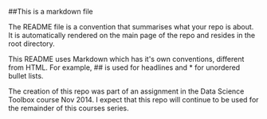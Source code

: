 ##This is a markdown file

The README file is a convention that summarises what your repo is about. It is automatically rendered on the main page of the repo and resides in the root directory.

This README uses Markdown which has it's own conventions, different from HTML. For example, ## is used for headlines and * for unordered bullet lists.

The creation of this repo was part of an assignment in the Data Science Toolbox course Nov 2014. I expect that this repo will continue to be used for the remainder of this courses series.
